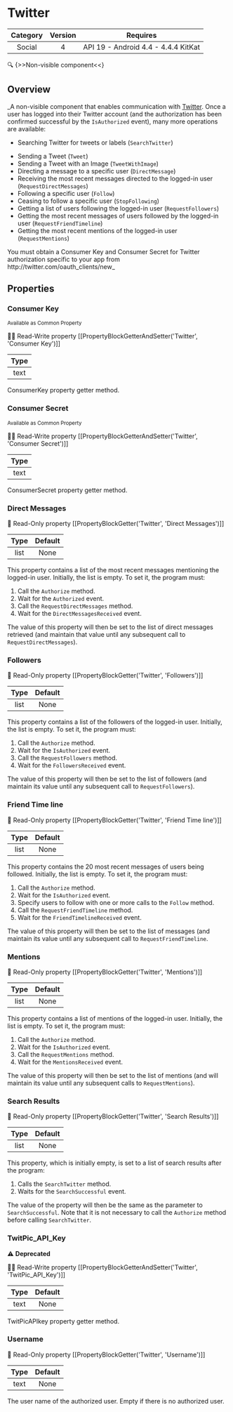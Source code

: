 # Twitter

| Category | Version | Requires |
|:--------:|:-------:|:--------:|
|Social|4|API 19 - Android 4.4 - 4.4.4 KitKat|

:mag: {>>Non-visible component<<}

## Overview

_A non-visible component that enables communication with <a href="http://www.twitter.com" target="_blank">Twitter</a>. Once a user has logged into their Twitter account (and the authorization has been confirmed successful by the <code>IsAuthorized</code> event), many more operations are available:<ul><li> Searching Twitter for tweets or labels (<code>SearchTwitter</code>)</li>
<li> Sending a Tweet (<code>Tweet</code>)     </li>
<li> Sending a Tweet with an Image (<code>TweetWithImage</code>)     </li>
<li> Directing a message to a specific user      (<code>DirectMessage</code>)</li>
 <li> Receiving the most recent messages directed to the logged-in user      (<code>RequestDirectMessages</code>)</li>
 <li> Following a specific user (<code>Follow</code>)</li>
<li> Ceasing to follow a specific user (<code>StopFollowing</code>)</li>
<li> Getting a list of users following the logged-in user      (<code>RequestFollowers</code>)</li>
 <li> Getting the most recent messages of users followed by the      logged-in user (<code>RequestFriendTimeline</code>)</li>
 <li> Getting the most recent mentions of the logged-in user      (<code>RequestMentions</code>)</li></ul></p>
 <p>You must obtain a Consumer Key and Consumer Secret for Twitter authorization  specific to your app from http://twitter.com/oauth_clients/new_

## Properties

### Consumer Key

<small>Available as Common Property</small>

:eyes::pencil: Read-Write property
[[PropertyBlockGetterAndSetter('Twitter', 'Consumer Key')]]

| Type |
|:----:|
|text|

ConsumerKey property getter method.

### Consumer Secret

<small>Available as Common Property</small>

:eyes::pencil: Read-Write property
[[PropertyBlockGetterAndSetter('Twitter', 'Consumer Secret')]]

| Type |
|:----:|
|text|

ConsumerSecret property getter method.

### Direct Messages



:eyes: Read-Only property
[[PropertyBlockGetter('Twitter', 'Direct Messages')]]

| Type | Default |
|:----:|:-------:|
|list|None|

This property contains a list of the most recent messages mentioning the logged-in user.  Initially, the list is empty.  To set it, the program must: <ol> <li> Call the <code>Authorize</code> method.</li> <li> Wait for the <code>Authorized</code> event.</li> <li> Call the <code>RequestDirectMessages</code> method.</li> <li> Wait for the <code>DirectMessagesReceived</code> event.</li></ol>
The value of this property will then be set to the list of direct messages retrieved (and maintain that value until any subsequent call to <code>RequestDirectMessages</code>).

### Followers



:eyes: Read-Only property
[[PropertyBlockGetter('Twitter', 'Followers')]]

| Type | Default |
|:----:|:-------:|
|list|None|

This property contains a list of the followers of the logged-in user.  Initially, the list is empty.  To set it, the program must: <ol> <li> Call the <code>Authorize</code> method.</li> <li> Wait for the <code>IsAuthorized</code> event.</li> <li> Call the <code>RequestFollowers</code> method.</li> <li> Wait for the <code>FollowersReceived</code> event.</li></ol>
The value of this property will then be set to the list of followers (and maintain its value until any subsequent call to <code>RequestFollowers</code>).

### Friend Time line



:eyes: Read-Only property
[[PropertyBlockGetter('Twitter', 'Friend Time line')]]

| Type | Default |
|:----:|:-------:|
|list|None|

This property contains the 20 most recent messages of users being followed.  Initially, the list is empty.  To set it, the program must: <ol> <li> Call the <code>Authorize</code> method.</li> <li> Wait for the <code>IsAuthorized</code> event.</li> <li> Specify users to follow with one or more calls to the <code>Follow</code> method.</li> <li> Call the <code>RequestFriendTimeline</code> method.</li> <li> Wait for the <code>FriendTimelineReceived</code> event.</li> </ol>
The value of this property will then be set to the list of messages (and maintain its value until any subsequent call to <code>RequestFriendTimeline</code>.

### Mentions



:eyes: Read-Only property
[[PropertyBlockGetter('Twitter', 'Mentions')]]

| Type | Default |
|:----:|:-------:|
|list|None|

This property contains a list of mentions of the logged-in user.  Initially, the list is empty.  To set it, the program must: <ol> <li> Call the <code>Authorize</code> method.</li> <li> Wait for the <code>IsAuthorized</code> event.</li> <li> Call the <code>RequestMentions</code> method.</li> <li> Wait for the <code>MentionsReceived</code> event.</li></ol>
The value of this property will then be set to the list of mentions (and will maintain its value until any subsequent calls to <code>RequestMentions</code>).

### Search Results



:eyes: Read-Only property
[[PropertyBlockGetter('Twitter', 'Search Results')]]

| Type | Default |
|:----:|:-------:|
|list|None|

This property, which is initially empty, is set to a list of search results after the program: <ol><li>Calls the <code>SearchTwitter</code> method.</li> <li>Waits for the <code>SearchSuccessful</code> event.</li></ol>
The value of the property will then be the same as the parameter to <code>SearchSuccessful</code>.  Note that it is not necessary to call the <code>Authorize</code> method before calling <code>SearchTwitter</code>.

### TwitPic_API_Key

:warning: **Deprecated** 

:eyes::pencil: Read-Write property
[[PropertyBlockGetterAndSetter('Twitter', 'TwitPic_API_Key')]]

| Type | Default |
|:----:|:-------:|
|text|None|

TwitPicAPIkey property getter method.

### Username



:eyes: Read-Only property
[[PropertyBlockGetter('Twitter', 'Username')]]

| Type | Default |
|:----:|:-------:|
|text|None|

The user name of the authorized user. Empty if there is no authorized user.